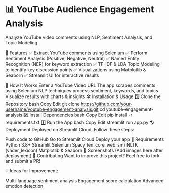 # 📊 YouTube Audience Engagement Analysis
 Analyze YouTube video comments using NLP, Sentiment Analysis, and Topic Modeling


📌 Features
✅ Extract YouTube comments using Selenium
✅ Perform Sentiment Analysis (Positive, Negative, Neutral)
✅ Named Entity Recognition (NER) for keyword extraction
✅ TF-IDF & LDA Topic Modeling to identify key discussion points
✅ Visualizations using Matplotlib & Seaborn
✅ Streamlit UI for interactive results

🚀 How It Works
Enter a YouTube Video URL
The app scrapes comments using Selenium
NLP techniques process sentiment, keywords, and topics
Visualize results with charts & insights
🛠 Installation & Usage
1️⃣ Clone the Repository
bash
Copy
Edit
git clone https://github.com/your-username/youtube-engagement-analysis.git
cd youtube-engagement-analysis
2️⃣ Install Dependencies
bash
Copy
Edit
pip install -r requirements.txt
3️⃣ Run the App
bash
Copy
Edit
streamlit run app.py
🌎 Deployment
Deployed on Streamlit Cloud. Follow these steps:

Push code to GitHub
Go to Streamlit Cloud
Deploy your app
📜 Requirements
Python 3.8+
Streamlit
Selenium
Spacy (en_core_web_sm)
NLTK (vader_lexicon)
Matplotlib & Seaborn
📸 Screenshots (Add images here after deployment)
🤝 Contributing
Want to improve this project? Feel free to fork and submit a PR!

💡 Ideas for Improvement:

Multi-language sentiment analysis
Engagement score calculation
Advanced emotion detection
